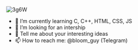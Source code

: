 ### 

![3g6W](https://user-images.githubusercontent.com/94011547/191851888-2f280e43-8095-4f74-8b5c-19845d09718a.gif)

- 🌱 I’m currently learning C, C++, HTML, CSS, JS
- 👯 I’m looking for an intership
- 💬 Tell me about your interesting ideas
- 📫 How to reach me: @bloom_guy (Telegram)
